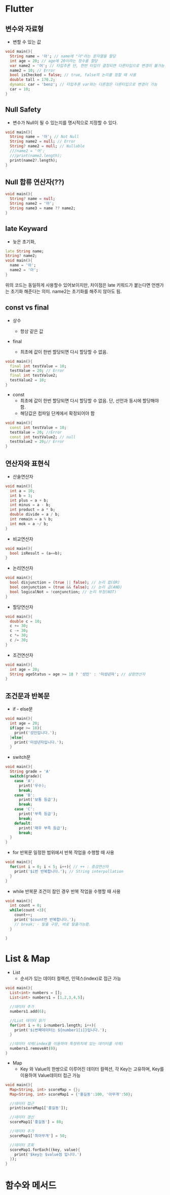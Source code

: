 # Flutter

## 변수와 자료형
- 변할 수 있는 값

```Dart
void main(){
  String name = '아'; // name에 "아"라는 문자열을 할당
  int age = 20; // age에 20이라는 정수를 할당
  var name2 = '어'; // 타입추론 단, 한번 타입이 결정되면 다른타입으로 변경이 불가능
  name2 = 10; // Error
  bool isChecked = false; // true, false의 논리를 정할 때 사용
  double tall = 170.2;
  dynamic car = 'benz'; // 타입추론 var와는 다른점은 다른타입으로 변경이 가능
  car = 10;
}
```

## Null Safety
- 변수가 Null이 될 수 있는지를 명시적으로 지정할 수 있다.

```Dart
void main(){
  String name = '아'; // Not Null
  String name2 = null; // Error
  String? name2 = null; // Nullable
  ///name2 = '어';
  ///print(name2.length);
  print(name2?.length);
}
```

## Null 합류 연산자(??)
```Dart
void main(){
  String? name = null;
  String name2 = '아';
  String name3 = name ?? name2;
}
```
## late Keyward
- 늦은 초기화,

```Dart
late String name;
String? name2;
void main(){
  name = '아';
  name2 = '아';
}
```

위의 코드는 동일하게 사용할수 있어보이지만, 차이점은 late 키워드가 붙는다면 언젠가는 초기화 해준다는 의미. name2는 초기화를 해주지 않아도 됨.

## const vs final
- 상수
  - 항상 같은 값

- final
  - 최초에 값이 한번 할당되면 다시 할당할 수 없음.
```Dart
void main(){
  final int testValue = 10;
  testValue = 20; // Error
  final int testValue2;
  testValue2 = 10;
}
```
- const
  - 최초에 값이 한번 할당되면 다시 할당할 수 없음. 단, 선언과 동시에 할당해야 함.
  - 해당값은 컴파일 단계에서 확정되어야 함
```Dart
void main(){
  const int testValue = 10;
  testValue = 20; //Error
  const int testValue2; // null
  testValue2 = 20;// Error
}
```

## 연산자와 표현식
- 산술연산자
```Dart
void main(){
  int a = 10;
  int b = 3;
  int plus = a + b;
  int minus = a - b;
  int product = a * b;
  double divide = a / b;
  int remain = a % b;
  int mok = a ~/ b;
}
```

- 비교연산자
```Dart
void main(){
  bool isResult = (a==b);
}
```

- 논리연산자
```Dart
void main(){
  bool disjunction = (true || false); // 논리 합(OR)
  bool conjunction = (true && false); // 논리 곱(AND)
  bool logicalNot = !conjunction; // 논리 부정(NOT)
} 
```

- 할당연산자
```Dart
void main(){
  double c = 10;
  c += 30;
  c -= 30;
  c *= 30;
  c /= 30;
}
```

- 조건연산자
```Dart
void main(){
  int age = 20;
  String ageStatus = age >= 18 ? '성인' : '미성년자'; // 삼항연산자
}
```
  
## 조건문과 반복문
- if - else문
```Dart
void main(){
  int age = 20;
  if(age >= 18){
    print('성인입니다.');
  }else{
    print('미성년자입니다.');
  }
```

- switch문
```Dart
void main(){
  String grade = 'A'
  switch(grade){
    case 'A':
      print('우수);
      break;
    case 'B':
      print('보통 등급');
      break;
    case 'C':
      print('부족 등급');
      break;
    default:
      print('매우 부족 등급');
      break;
  }
}
```

- for 반복문
일정한 범위에서 반복 작업을 수행할 때 사용
```Dart
void main(){
  for(int i = 0; i < 5; i++){ // ++ : 증감연산자
    print('$i번 반복합니다.'); // String interpollation
  }
}
```

- while 반복문
조건이 참인 경우 반복 작업을 수행할 때 사용
```Dart
void main(){
  int count = 0;
  while(count <3){
    count++;
    print('$count번 반복합니다.');
    // break; - 탈출 구문, 바로 탈출가능함.
  }

}
```

# List & Map
- List
    - 순서가 있는 데이터 컬렉션, 인덱스(index)로 접근 가능
```Dart
void main(){
  List<int> numbers = [];
  List<int> numbers1 = [1,2,3,4,5];

  //데이터 추가
  numbers1.add(6);

  //List 데이터 읽기
  for(int i = 0; i<number1.length; i++){
    print('$i번째데이터는 ${number1[i]}입니다.');
  }

  //데이터 삭제(index를 이용하여 특정위치에 있는 데이터를 삭제)
  numbers1.removeAt(0);
}
```

- Map
  - Key 와 Value의 한쌍으로 이루어진 데이터 컬렉션, 각 Key는 고유하며, Key를 이용하여 Value데이터 접근 가능
```Dart
void main(){
  Map<String, int> scoreMap = {};
  Map<String, int> scoreMap1 = {'홍길동':100, '아무개':50};

  //데이터 접근
  print(scoreMap1['홍길동']);

  //데이터 갱신
  scoreMap1['홍길동'] = 88;

  //데이터 추가
  scoreMap1['최아무개'] = 50;

  //데이터 조회
  scoreMap1.forEach((key, value){
    print('$key는 $value점 입니다.')
  });
}
```

# 함수와 메서드
